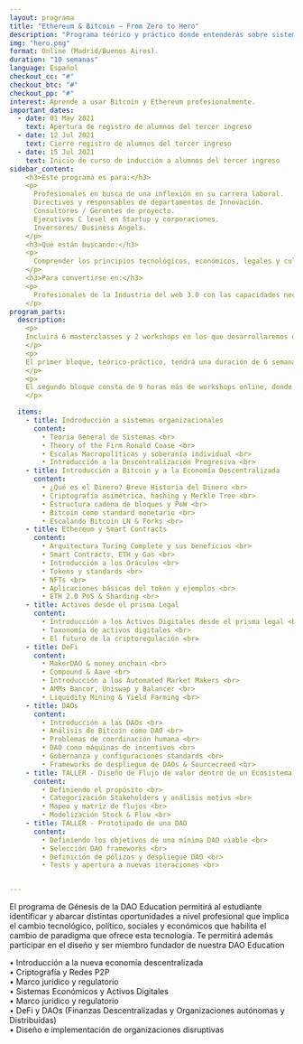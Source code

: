 ```yaml
---
layout: programa
title: "Ethereum & Bitcoin — From Zero to Hero"
description: "Programa teórico y práctico donde entenderás sobre sistemas económicos y organizacionales en blockchain."
img: "hero.png"
format: Online (Madrid/Buenos Aires).
duration: "10 semanas"
language: Español
checkout_cc: "#"
checkout_btc: "#"
checkout_pp: "#"
interest: Aprende a usar Bitcoin y Ethereum profesionalmente.
important_dates:
  - date: 01 May 2021
    text: Apertura de registro de alumnos del tercer ingreso
  - date: 12 Jul 2021
    text: Cierre registro de alumnos del tercer ingreso
  - date: 15 Jul 2021
    text: Inicio de curso de inducción a alumnos del tercer ingreso
sidebar_content:
    <h3>Este programa es para:</h3>
    <p>
      Profesionales en busca de una inflexión en su carrera laboral.
      Directivos y responsables de departamentos de Innovación.
      Consultores / Gerentes de proyecto.
      Ejecutivos C level en Startup y corporaciones.
      Inversores/ Business Angels.
    </p>
    <h3>Qué están buscando:</h3>
    <p>
      Comprender los principios tecnológicos, económicos, legales y culturales que rigen el funcionamiento de tecnologías Blockchain, así como conocer las mejores prácticas en el diseño y gestión de herramientas para el desarrollo e implementación de nuevas soluciones distribuídas.
    </p>
    <h3>Para convertirse en:</h3>
    <p>
      Profesionales de la Industria del web 3.0 con las capacidades necesarias para liderar el camino hacia una sociedad coordinada por protocolos orientados a alinear incentivos en el nuevo Internet del Valor.
    </p>
program_parts:
  description:
    <p>
    Incluirá 6 masterclasses y 2 workshops en los que desarrollaremos distintos casos de estudio.
    </p>
    <p>
    El primer bloque, teórico-práctico, tendrá una duración de 6 semanas con una clase semanal de 90 minutos. Te exigiremos dos horas mínimas de dedicación por semana - por el máximo lo pones tú. A las clases se le agregarán lecturas, tareas y ejercicios, así como también trabajos de grupo vía Discord.
    </p>
    <p>
    El segundo bloque consta de 9 horas más de workshops online, donde los estudiantes se organizarán en grupos para diseñar y desplegar su propio proyecto.
    </p>

  items:
    - title: Indroducción a sistemas organizacionales
      content:
        • Teoria General de Sistemas <br>
        • Theory of the Firm Ronald Coase <br>
        • Escalas Macropolíticas y soberanía individual <br>
        • Introducción a la Descentralización Progresiva <br>
    - title: Introducción a Bitcoin y a la Economía Descentralizada
      content:
        • ¿Qué es el Dinero? Breve Historia del Dinero <br>
        • Criptografía asimétrica, hashing y Merkle Tree <br>
        • Estructura cadena de bloques y PoW <br>
        • Bitcoin como standard monetario <br>
        • Escalando Bitcoin LN & Forks <br>
    - title: Ethereum y Smart Contracts
      content:
        • Arquitectura Turing Complete y sus beneficios <br>
        • Smart Contracts, ETH y Gas <br>
        • Introducción a los Oráculos <br>
        • Tokens y standards <br>
        • NFTs <br>
        • Aplicaciones básicas del token y ejemplos <br>
        • ETH 2.0 PoS & Sharding <br>
    - title: Activos desde el prisma Legal
      content:
        • Introducción a los Activos Digitales desde el prisma legal <br>
        • Taxonomía de activos digitales <br>
        • El futuro de la criptoregulación <br>
    - title: DeFi
      content:
        • MakerDAO & money onchain <br>
        • Compound & Aave <br>
        • Introducción a los Automated Market Makers <br>
        • AMMs Bancor, Uniswap y Balancer <br>
        • Liquidity Mining & Yield Farming <br>
    - title: DAOs
      content:
        • Introducción a las DAOs <br>
        • Análisis de Bitcoin como DAO <br>
        • Problemas de coordinación humana <br>
        • DAO como máquinas de incentivos <br>
        • Gobernanza y configuraciones standards <br>
        • Frameworks de despliegue de DAOs & Sourcecreed <br>
    - title: TALLER - Diseño de Flujo de valor dentro de un Ecosistema
      content:
        • Definiendo el propósito <br>
        • Categorización Stakeholders y análisis motivs <br>
        • Mapeo y matriz de flujos <br>
        • Modelización Stock & Flow <br>
    - title: TALLER - Prototipado de una DAO
      content:
        • Definiendo los objetivos de una mínima DAO viable <br>
        • Selección DAO frameworks <br>
        • Definición de pólizas y despliegue DAO <br>
        • Tests y apertura a nuevas iteraciones <br>


---
```

El programa de Génesis de la DAO Education permitirá al estudiante
identificar y abarcar distintas oportunidades a nivel profesional que implica
el cambio tecnológico, político, sociales y económicos que habilita el cambio
de paradigma que ofrece esta tecnología. Te permitirá además participar en el
diseño y ser miembro fundador de nuestra DAO Education

• Introducción a la nueva economía descentralizada <br>
• Criptografía y Redes P2P <br>
• Marco jurídico y regulatorio <br>
• Sistemas Económicos y Activos Digitales <br>
• Marco jurídico y regulatorio <br>
• DeFi y DAOs (Finanzas Descentralizadas y Organizaciones autónomas y Distribuídas) <br>
• Diseño e implementación de organizaciones disruptivas
